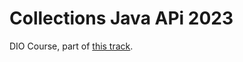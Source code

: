 # Collections Java APi 2023

DIO Course, part of [this track](https://web.dio.me/track/coding-the-future-claro-java-spring-boot).